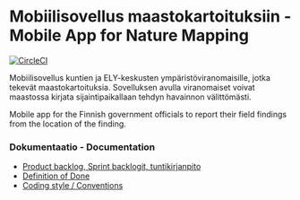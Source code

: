 # Mobiilisovellus maastokartoituksiin - Mobile App for Nature Mapping

[![CircleCI](https://circleci.com/gh/Maastokartoitusryhma/maastokartoitus-app.svg?style=svg)](https://circleci.com/gh/Maastokartoitusryhma/maastokartoitus-app)

Mobiilisovellus kuntien ja ELY-keskusten ympäristöviranomaisille, jotka tekevät maastokartoituksia.
Sovelluksen avulla viranomaiset voivat maastossa kirjata sijaintipaikallaan tehdyn havainnon välittömästi. 

Mobile app for the Finnish government officials to report their field findings from the location of the finding.

### Dokumentaatio - Documentation

* [Product backlog, Sprint backlogit, tuntikirjanpito](https://docs.google.com/spreadsheets/d/1m7VQjWEWSzhMSs83YdCRn0AIC5W5rsfShjiJ0MSNvu4/edit#gid=0)
* [Definition of Done](docs/definition_of_done.md)
* [Coding style / Conventions](docs/coding_style.md)
